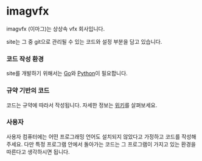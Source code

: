 # imagvfx

imagvfx (이마그)는 상상속 vfx 회사입니다.

site는 그 중 git으로 관리될 수 있는 코드와 설정 부분을 담고 있습니다.


### 코드 작성 환경

site를 개발하기 위해서는 [Go](https://golang.org)와 [Python](https://python.org)이 필요합니다.


### 규약 기반의 코드

코드는 규약에 따라서 작성됩니다.
자세한 정보는 [위키](https://github.com/imagvfx/site/wiki)를 살펴보세요.


### 사용자

사용자 컴퓨터에는 어떤 프로그래밍 언어도 설치되지 않았다고 가정하고 코드를 작성해주세요.
다만 특정 프로그램 안에서 돌아가는 코드는 그 프로그램이 가지고 있는 환경을 따른다고
생각하시면 됩니다.
